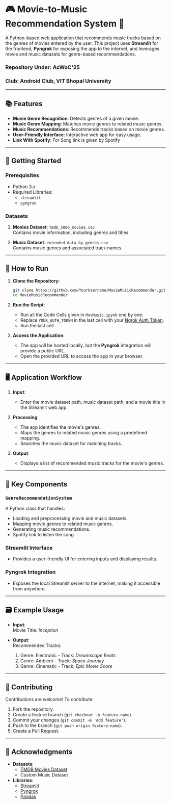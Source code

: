 # 🎮 Movie-to-Music Recommendation System 🎵

A Python-based web application that recommends music tracks based on the genres of movies entered by the user. This project uses **Streamlit** for the frontend, **Pyngrok** for exposing the app to the internet, and leverages movie and music datasets for genre-based recommendations.

### Repository Under: AcWoC'25
### Club: Android Club, VIT Bhopal University
---

## 📚 Features

- **Movie Genre Recognition**: Detects genres of a given movie.
- **Music Genre Mapping**: Matches movie genres to related music genres.
- **Music Recommendations**: Recommends tracks based on movie genres.
- **User-Friendly Interface**: Interactive web app for easy usage.
- **Link With Spotify**: For Song link is given by Spotify
---

## 🚀 Getting Started

### Prerequisites

- Python 3.x
- Required Libraries:
  - `streamlit`
  - `pyngrok`

### Datasets

1. **Movies Dataset**: `tmdb_5000_movies.csv`  
   Contains movie information, including genres and titles.

2. **Music Dataset**: `extended_data_by_genres.csv`  
   Contains music genres and associated track names.

---

## 🔧 How to Run

1. **Clone the Repository**:

   ```bash
   git clone https://github.com/YourUsername/MovieMusicRecommender.git
   cd MovieMusicRecommender
   ```
2. **Run the Script**:
    - Run all the Code Cells given in `MovMusic.ipynb` one by one.
   - Replace `YOUR_AUTH_TOKEN` in the last cell with your [Ngrok Auth Token](https://dashboard.ngrok.com/).
   - Run the last cell

3. **Access the Application**:
   - The app will be hosted locally, but the **Pyngrok** integration will provide a public URL.
   - Open the provided URL to access the app in your browser.

---

## 🖥️ Application Workflow

1. **Input**:
   - Enter the movie dataset path, music dataset path, and a movie title in the Streamlit web app.

2. **Processing**:
   - The app identifies the movie's genres.
   - Maps the genres to related music genres using a predefined mapping.
   - Searches the music dataset for matching tracks.

3. **Output**:
   - Displays a list of recommended music tracks for the movie's genres.

---

## 🧬 Key Components

### `GenreRecommendationSystem`
A Python class that handles:
- Loading and preprocessing movie and music datasets.
- Mapping movie genres to related music genres.
- Generating music recommendations.
- Spotify link to listen the song 

### Streamlit Interface
- Provides a user-friendly UI for entering inputs and displaying results.

### Pyngrok Integration
- Exposes the local Streamlit server to the internet, making it accessible from anywhere.

---

## 🗃️ Example Usage

- **Input**:  
  Movie Title: *Inception*

- **Output**:  
  Recommended Tracks:
  1. Genre: Electronic - Track: *Dreamscape Beats*
  2. Genre: Ambient - Track: *Space Journey*
  3. Genre: Cinematic - Track: *Epic Movie Score*

---

## 🤝 Contributing

Contributions are welcome! To contribute:
1. Fork the repository.
2. Create a feature branch (`git checkout -b feature-name`).
3. Commit your changes (`git commit -m 'Add feature'`).
4. Push to the branch (`git push origin feature-name`).
5. Create a Pull Request.

---

## 🙏 Acknowledgments

- **Datasets**:
  - [TMDB Movies Dataset](https://www.kaggle.com/tmdb/tmdb-movie-metadata)
  - Custom Music Dataset
- **Libraries**:
  - [Streamlit](https://streamlit.io/)
  - [Pyngrok](https://pyngrok.readthedocs.io/)
  - [Pandas](https://pandas.pydata.org/)
